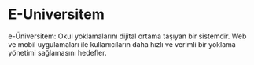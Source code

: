 # E-Universitem
e-Üniversitem: Okul yoklamalarını dijital ortama taşıyan bir sistemdir. Web ve mobil uygulamaları ile kullanıcıların daha hızlı ve verimli bir yoklama yönetimi sağlamasını hedefler.
